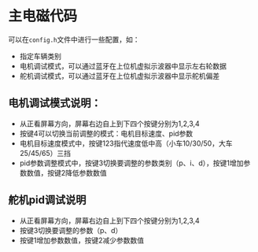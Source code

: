 # 主电磁代码

可以在`config.h`文件中进行一些配置，如：
- 指定车辆类别
- 电机调试模式，可以通过蓝牙在上位机虚拟示波器中显示左右轮数据
- 舵机调试模式，可以通过蓝牙在上位机虚拟示波器中显示舵机偏差

## 电机调试模式说明：

- 从正看屏幕方向，屏幕右边自上到下四个按键分别为1,2,3,4
- 按键4可以切换当前调整的模式：电机目标速度、pid参数
- 电机目标速度模式中，按键123指代速度低中高（小车10/30/50，大车25/45/65）三挡
- pid参数调整模式中，按键3切换要调整的参数类别（p、i、d），按键1增加参数数值，按键2降低参数数值

## 舵机pid调试说明

- 从正看屏幕方向，屏幕右边自上到下四个按键分别为1,2,3,4
- 按键3切换要调整的参数（p、d）
- 按键1增加参数数值，按键2减少参数数值